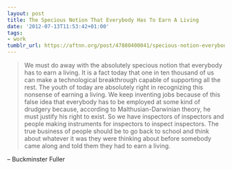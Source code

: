 ```yaml
---
layout: post
title: The Specious Notion That Everybody Has To Earn A Living
date: '2012-07-13T11:53:42+01:00'
tags:
- work
tumblr_url: https://aftnn.org/post/47880400041/specious-notion-everybody-has-earn-living
---
```

<blockquote>
  <p>We must do away with the absolutely specious notion that everybody has to earn
  a living. It is a fact today that one in ten thousand of us can make a
  technological breakthrough capable of supporting all the rest. The youth of
  today are absolutely right in recognizing this nonsense of earning a living.
  We keep inventing jobs because of this false idea that everybody has to be
  employed at some kind of drudgery because, according to Malthusian-Darwinian
  theory, he must justify his right to exist. So we have inspectors of
  inspectors and people making instruments for inspectors to inspect inspectors.
  The true business of people should be to go back to school and think about
  whatever it was they were thinking about before somebody came along and told
  them they had to earn a living.</p>
</blockquote>

<p>&ndash; Buckminster Fuller</p>
